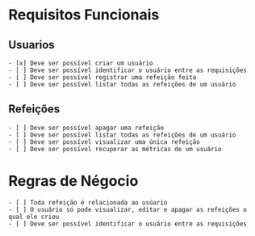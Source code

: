 # Requisitos Funcionais

## Usuarios
    - [x] Deve ser possível criar um usuário
    - [ ] Deve ser possível identificar o usuário entre as requisições
    - [ ] Deve ser possível registrar uma refeição feita    
    - [ ] Deve ser possível listar todas as refeições de um usuário

## Refeições
    - [ ] Deve ser possível apagar uma refeição
    - [ ] Deve ser possível listar todas as refeições de um usuário
    - [ ] Deve ser possível visualizar uma única refeição
    - [ ] Deve ser possível recuperar as métricas de um usuário


# Regras de Négocio
    - [ ] Toda refeição é relacionada ao usúario
    - [ ] O usuário só pode visualizar, editar e apagar as refeições o qual ele criou
    - [ ] Deve ser possível identificar o usuário entre as requisições
